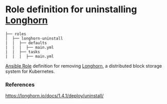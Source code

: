 # Role definition for uninstalling [Longhorn](https://longhorn.io/)

```
├── roles
│  ├── longhorn-uninstall
|  |  ├── defaults
|  |  |  ├── main.yml
|  |  ├── tasks 
|  |  |  ├── main.yml  
```

[Ansible Role](https://docs.ansible.com/ansible/latest/playbook_guide/playbooks_reuse_roles.html#roles) definition for removing  [Longhorn](https://github.com/longhorn/longhorn), a distributed block storage system for Kubernetes.
                                                
### References

https://longhorn.io/docs/1.4.1/deploy/uninstall/